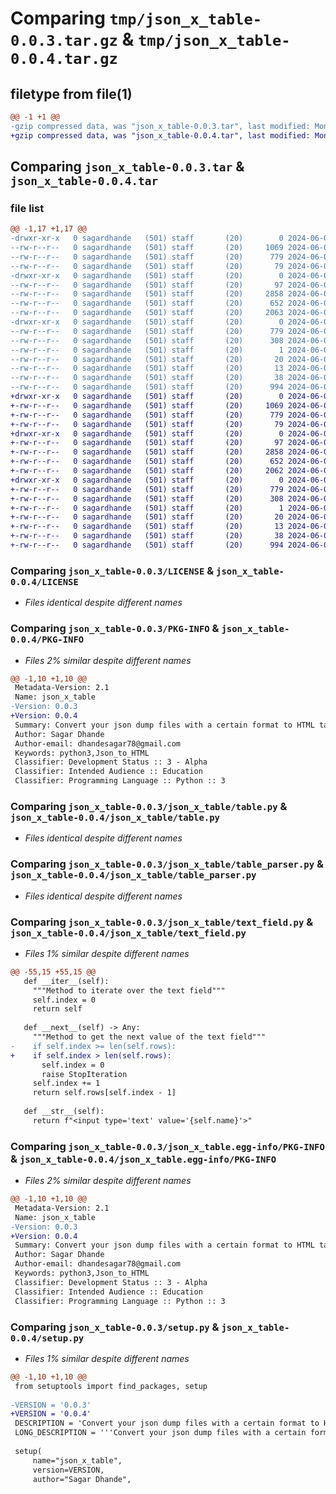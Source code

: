 # Comparing `tmp/json_x_table-0.0.3.tar.gz` & `tmp/json_x_table-0.0.4.tar.gz`

## filetype from file(1)

```diff
@@ -1 +1 @@
-gzip compressed data, was "json_x_table-0.0.3.tar", last modified: Mon Jun  3 03:25:39 2024, max compression
+gzip compressed data, was "json_x_table-0.0.4.tar", last modified: Mon Jun  3 03:45:21 2024, max compression
```

## Comparing `json_x_table-0.0.3.tar` & `json_x_table-0.0.4.tar`

### file list

```diff
@@ -1,17 +1,17 @@
-drwxr-xr-x   0 sagardhande   (501) staff       (20)        0 2024-06-03 03:25:39.580759 json_x_table-0.0.3/
--rw-r--r--   0 sagardhande   (501) staff       (20)     1069 2024-06-01 03:27:44.000000 json_x_table-0.0.3/LICENSE
--rw-r--r--   0 sagardhande   (501) staff       (20)      779 2024-06-03 03:25:39.580377 json_x_table-0.0.3/PKG-INFO
--rw-r--r--   0 sagardhande   (501) staff       (20)       79 2024-06-01 03:27:44.000000 json_x_table-0.0.3/README.md
-drwxr-xr-x   0 sagardhande   (501) staff       (20)        0 2024-06-03 03:25:39.578022 json_x_table-0.0.3/json_x_table/
--rw-r--r--   0 sagardhande   (501) staff       (20)       97 2024-06-02 06:18:13.000000 json_x_table-0.0.3/json_x_table/__init__.py
--rw-r--r--   0 sagardhande   (501) staff       (20)     2858 2024-06-02 06:18:13.000000 json_x_table-0.0.3/json_x_table/table.py
--rw-r--r--   0 sagardhande   (501) staff       (20)      652 2024-06-03 03:21:50.000000 json_x_table-0.0.3/json_x_table/table_parser.py
--rw-r--r--   0 sagardhande   (501) staff       (20)     2063 2024-06-02 06:18:13.000000 json_x_table-0.0.3/json_x_table/text_field.py
-drwxr-xr-x   0 sagardhande   (501) staff       (20)        0 2024-06-03 03:25:39.579916 json_x_table-0.0.3/json_x_table.egg-info/
--rw-r--r--   0 sagardhande   (501) staff       (20)      779 2024-06-03 03:25:39.000000 json_x_table-0.0.3/json_x_table.egg-info/PKG-INFO
--rw-r--r--   0 sagardhande   (501) staff       (20)      308 2024-06-03 03:25:39.000000 json_x_table-0.0.3/json_x_table.egg-info/SOURCES.txt
--rw-r--r--   0 sagardhande   (501) staff       (20)        1 2024-06-03 03:25:39.000000 json_x_table-0.0.3/json_x_table.egg-info/dependency_links.txt
--rw-r--r--   0 sagardhande   (501) staff       (20)       20 2024-06-03 03:25:39.000000 json_x_table-0.0.3/json_x_table.egg-info/requires.txt
--rw-r--r--   0 sagardhande   (501) staff       (20)       13 2024-06-03 03:25:39.000000 json_x_table-0.0.3/json_x_table.egg-info/top_level.txt
--rw-r--r--   0 sagardhande   (501) staff       (20)       38 2024-06-03 03:25:39.580882 json_x_table-0.0.3/setup.cfg
--rw-r--r--   0 sagardhande   (501) staff       (20)      994 2024-06-03 03:23:12.000000 json_x_table-0.0.3/setup.py
+drwxr-xr-x   0 sagardhande   (501) staff       (20)        0 2024-06-03 03:45:21.592771 json_x_table-0.0.4/
+-rw-r--r--   0 sagardhande   (501) staff       (20)     1069 2024-06-01 03:27:44.000000 json_x_table-0.0.4/LICENSE
+-rw-r--r--   0 sagardhande   (501) staff       (20)      779 2024-06-03 03:45:21.592415 json_x_table-0.0.4/PKG-INFO
+-rw-r--r--   0 sagardhande   (501) staff       (20)       79 2024-06-01 03:27:44.000000 json_x_table-0.0.4/README.md
+drwxr-xr-x   0 sagardhande   (501) staff       (20)        0 2024-06-03 03:45:21.589418 json_x_table-0.0.4/json_x_table/
+-rw-r--r--   0 sagardhande   (501) staff       (20)       97 2024-06-02 06:18:13.000000 json_x_table-0.0.4/json_x_table/__init__.py
+-rw-r--r--   0 sagardhande   (501) staff       (20)     2858 2024-06-03 03:39:34.000000 json_x_table-0.0.4/json_x_table/table.py
+-rw-r--r--   0 sagardhande   (501) staff       (20)      652 2024-06-03 03:21:50.000000 json_x_table-0.0.4/json_x_table/table_parser.py
+-rw-r--r--   0 sagardhande   (501) staff       (20)     2062 2024-06-03 03:40:04.000000 json_x_table-0.0.4/json_x_table/text_field.py
+drwxr-xr-x   0 sagardhande   (501) staff       (20)        0 2024-06-03 03:45:21.591801 json_x_table-0.0.4/json_x_table.egg-info/
+-rw-r--r--   0 sagardhande   (501) staff       (20)      779 2024-06-03 03:45:21.000000 json_x_table-0.0.4/json_x_table.egg-info/PKG-INFO
+-rw-r--r--   0 sagardhande   (501) staff       (20)      308 2024-06-03 03:45:21.000000 json_x_table-0.0.4/json_x_table.egg-info/SOURCES.txt
+-rw-r--r--   0 sagardhande   (501) staff       (20)        1 2024-06-03 03:45:21.000000 json_x_table-0.0.4/json_x_table.egg-info/dependency_links.txt
+-rw-r--r--   0 sagardhande   (501) staff       (20)       20 2024-06-03 03:45:21.000000 json_x_table-0.0.4/json_x_table.egg-info/requires.txt
+-rw-r--r--   0 sagardhande   (501) staff       (20)       13 2024-06-03 03:45:21.000000 json_x_table-0.0.4/json_x_table.egg-info/top_level.txt
+-rw-r--r--   0 sagardhande   (501) staff       (20)       38 2024-06-03 03:45:21.592903 json_x_table-0.0.4/setup.cfg
+-rw-r--r--   0 sagardhande   (501) staff       (20)      994 2024-06-03 03:41:42.000000 json_x_table-0.0.4/setup.py
```

### Comparing `json_x_table-0.0.3/LICENSE` & `json_x_table-0.0.4/LICENSE`

 * *Files identical despite different names*

### Comparing `json_x_table-0.0.3/PKG-INFO` & `json_x_table-0.0.4/PKG-INFO`

 * *Files 2% similar despite different names*

```diff
@@ -1,10 +1,10 @@
 Metadata-Version: 2.1
 Name: json_x_table
-Version: 0.0.3
+Version: 0.0.4
 Summary: Convert your json dump files with a certain format to HTML tables in a fast and efficient way
 Author: Sagar Dhande
 Author-email: dhandesagar78@gmail.com
 Keywords: python3,Json_to_HTML
 Classifier: Development Status :: 3 - Alpha
 Classifier: Intended Audience :: Education
 Classifier: Programming Language :: Python :: 3
```

### Comparing `json_x_table-0.0.3/json_x_table/table.py` & `json_x_table-0.0.4/json_x_table/table.py`

 * *Files identical despite different names*

### Comparing `json_x_table-0.0.3/json_x_table/table_parser.py` & `json_x_table-0.0.4/json_x_table/table_parser.py`

 * *Files identical despite different names*

### Comparing `json_x_table-0.0.3/json_x_table/text_field.py` & `json_x_table-0.0.4/json_x_table/text_field.py`

 * *Files 1% similar despite different names*

```diff
@@ -55,15 +55,15 @@
   def __iter__(self):
     """Method to iterate over the text field"""
     self.index = 0
     return self
 
   def __next__(self) -> Any:
     """Method to get the next value of the text field"""
-    if self.index >= len(self.rows):
+    if self.index > len(self.rows):
       self.index = 0
       raise StopIteration
     self.index += 1
     return self.rows[self.index - 1]
 
   def __str__(self):
     return f"<input type='text' value='{self.name}'>"
```

### Comparing `json_x_table-0.0.3/json_x_table.egg-info/PKG-INFO` & `json_x_table-0.0.4/json_x_table.egg-info/PKG-INFO`

 * *Files 2% similar despite different names*

```diff
@@ -1,10 +1,10 @@
 Metadata-Version: 2.1
 Name: json_x_table
-Version: 0.0.3
+Version: 0.0.4
 Summary: Convert your json dump files with a certain format to HTML tables in a fast and efficient way
 Author: Sagar Dhande
 Author-email: dhandesagar78@gmail.com
 Keywords: python3,Json_to_HTML
 Classifier: Development Status :: 3 - Alpha
 Classifier: Intended Audience :: Education
 Classifier: Programming Language :: Python :: 3
```

### Comparing `json_x_table-0.0.3/setup.py` & `json_x_table-0.0.4/setup.py`

 * *Files 1% similar despite different names*

```diff
@@ -1,10 +1,10 @@
 from setuptools import find_packages, setup
 
-VERSION = '0.0.3' 
+VERSION = '0.0.4' 
 DESCRIPTION = 'Convert your json dump files with a certain format to HTML tables in a fast and efficient way'
 LONG_DESCRIPTION = '''Convert your json dump files with a certain format to HTML tables in a fast and efficient way.\nYou may want to override the functions in order to match any format that you want, with specific customizable column values.'''
 
 setup(
     name="json_x_table", 
     version=VERSION,
     author="Sagar Dhande",
```

